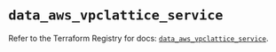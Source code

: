 # `data_aws_vpclattice_service`

Refer to the Terraform Registry for docs: [`data_aws_vpclattice_service`](https://registry.terraform.io/providers/hashicorp/aws/6.13.0/docs/data-sources/vpclattice_service).
